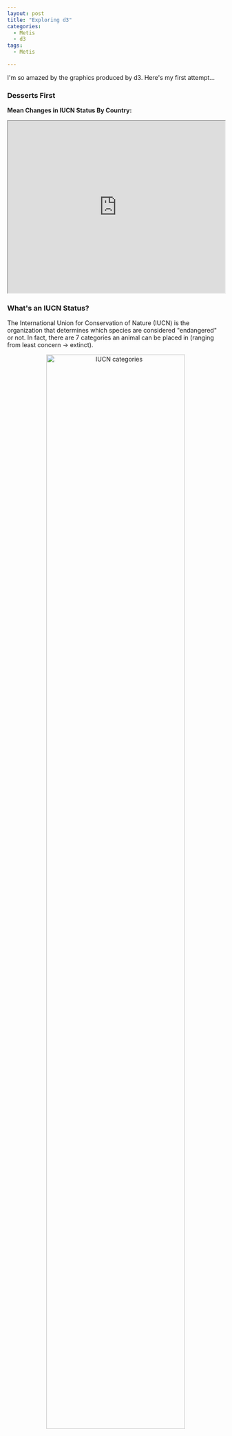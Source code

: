 ```yaml
---
layout: post
title: "Exploring d3"
categories:
  - Metis
  - d3
tags:
  - Metis

---
```

I'm so amazed by the graphics produced by d3. Here's my first attempt...

### Desserts First
**Mean Changes in IUCN Status By Country:**
<iframe src="https://cdn.rawgit.com/liltong97/1d5fbba13346bfba0d57733941731bc0/raw/5bdb1ffe8298a318b390cc3071312178d2adcb3e/index.html" width="100%" height ="400px" marginwidth="0" marginheight="0" scrolling="no" class="d3_map"></iframe>

### What's an IUCN Status?
The International Union for Conservation of Nature (IUCN) is the organization that determines which species are considered "endangered" or not. In fact, there are 7 categories an animal can be placed in (ranging from least concern -> extinct). 

<center><img src="https://upload.wikimedia.org/wikipedia/commons/thumb/1/18/Status_iucn3.1.svg/500px-Status_iucn3.1.svg.png" width ='80%' alt="IUCN categories" ></center>

### Where is this data from?
For my next Metis Project I am building a model to predict whether a species has changed in its IUCN status since the last time the species was surveyed. I will also be exploring if the model can predict whether or not the species had improved for the better or worse. 

The subset of species that I am using for my model are either mammals, birds, or reptiles and I only surveyed species that reside in countries that I could also obtain climate and forest area data for. These are the species that are mapped on the d3 map above.

### So what do the numbers mean?
What I call the "Mean IUCN Status Change" is taking the average of how many categories a species has moved for all species in that country. So for species that have declined by two categories (e.g. from near threatened, NT -> endangered, EN), they get a score of +2. For species that have improved by one category (e.g. from near threatened, NT -> least concern, LC), they get a score of -1. Averaging the scores of all the the species in the country gives you the "Mean IUCN Status Change."

Notice that the mean values are all extremely close to 0. The truth is, the majority (~94%) of species that I used for my model did not change at all in status since the last time they were surveyed by the IUCN, meaning they got a score of 0. My modeling steps became an exercise in dealing with skewed/imbalanced data--good practice for sure!

### Conclusions
More blog posts coming up about the modeling steps for this data set and the struggles of putting the d3 map together and displaying it on this page! Stay tuned...




